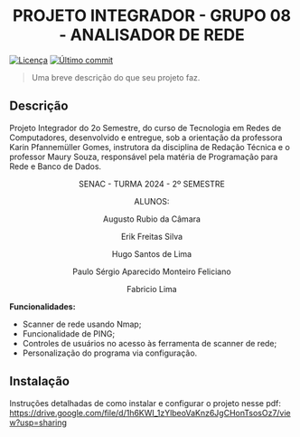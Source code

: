 <h1 align="center"> PROJETO INTEGRADOR - GRUPO 08 - ANALISADOR DE REDE </h1>

[![Licença](https://img.shields.io/badge/Licença-MIT-blue.svg)](https://opensource.org/licenses/MIT)
[![Último commit](https://img.shields.io/github/last-commit/seu-usuario/seu-repositorio)](https://github.com/seu-usuario/seu-repositorio/commits/main)

> Uma breve descrição do que seu projeto faz.

## Descrição

Projeto Integrador do 2o Semestre, do curso de Tecnologia em Redes de Computadores, desenvolvido e entregue, sob a orientação da professora Karin Pfannemüller Gomes, instrutora da disciplina de Redação Técnica e o professor Maury Souza, responsável pela matéria de Programação para Rede e Banco de Dados.
<p align="center">SENAC - TURMA 2024 - 2º SEMESTRE</p>
<p align="center">ALUNOS:</p>
<p align="center">Augusto Rubio da Câmara</p>
<p align="center">Erik Freitas Silva</p>
<p align="center">Hugo Santos de Lima</p>
<p align="center">Paulo Sérgio Aparecido Monteiro Feliciano</p>
<p align="center">Fabricio Lima</p>

**Funcionalidades:**

* Scanner de rede usando Nmap;
* Funcionalidade de PING;
* Controles de usuários no acesso às ferramenta de scanner de rede;
* Personalização do programa via configuração.

## Instalação

Instruções detalhadas de como instalar e configurar o projeto nesse pdf: https://drive.google.com/file/d/1h6KWI_1zYlbeoVaKnz6JgCHonTsosOz7/view?usp=sharing

